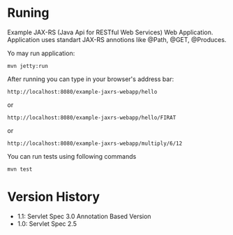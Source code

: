 # Runing

Example JAX-RS (Java Api for RESTful Web Services) Web Application. Application uses standart JAX-RS annotions like @Path, @GET, @Produces.

Yo may run application:

```
mvn jetty:run
```

After running you can type in your browser's address bar:

```
http://localhost:8080/example-jaxrs-webapp/hello
```

or

```
http://localhost:8080/example-jaxrs-webapp/hello/FIRAT
```

or

```
http://localhost:8080/example-jaxrs-webapp/multiply/6/12
```

You can run tests using following commands

```
mvn test
```

# Version History

- 1.1: Servlet Spec 3.0 Annotation Based Version
- 1.0: Servlet Spec 2.5



